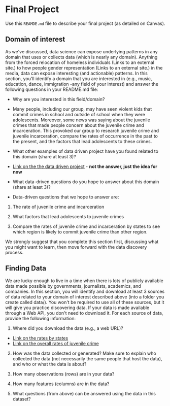 # Final Project
Use this `REAMDE.md` file to describe your final project (as detailed on Canvas).

## Domain of interest
As we've discussed, data science can expose underlying patterns in any domain that uses or collects data (which is nearly any domain). Anything from the forced relocation of homeless individuals (Links to an external site.) to how people gender representation (Links to an external site.) in the media, data can expose interesting (and actionable) patterns. In this section, you'll identify a domain that you are interested in (e.g., music, education, dance, immigration -any field of your interest) and answer the following questions in your README.md file:

- Why are you interested in this field/domain?
 -	Many people, including our group, may have seen violent kids that commit crimes in school and outside of school when they were adolescents. Moreover, some news was saying about the juvenile crimes that made people concern about the juvenile crime and incarceration. This provoked our group to research juvenile crime and juvenile incarceration, compare the rates of occurrence in the past to the present, and the factors that lead adolescents to these crimes.

- What other examples of data driven project have you found related to this domain (share at least 3)?
 - [Link on the the data driven project](https://ojjdp.ojp.gov/library/publications/juvenile-justice-model-data-project-final-technical-report) - **not the answer, just the idea for now**

- What data-driven questions do you hope to answer about this domain (share at least 3)?
 - Data-driven questions that we hope to answer are:
  1. The rate of juvenile crime and incarceration

  2. What factors that lead adolescents to juvenile crimes

  3. Compare the rates of juvenile crime and incarceration by states to see which region is likely to commit juvenile crime than other region.

We strongly suggest that you complete this section first, discussing what you might want to learn, then move forward with the data discovery process.

## Finding Data
We are lucky enough to live in a time when there is lots of publicly available data made possible by governments, journalists, academics, and companies. In this section, you will identify and download at least 3 sources of data related to your domain of interest described above (into a folder you create called data/). You won't be required to use all of these sources, but it will give you practice discovering data. If your data is made available through a Web API, you don't need to download it. For each source of data, provide the following information:

1. Where did you download the data (e.g., a web URL)?
-	[Link on the rates by states](https://www.aclu.org/issues/juvenile-justice/youth-incarceration/americas-addiction-juvenile-incarceration-state-state)
- [Link on the overall rates of juvenile crime](https://www.ojjdp.gov/ojstatbb/crime/faqs.asp#3)
2. How was the data collected or generated? Make sure to explain who collected the data (not necessarily the same people that host the data), and who or what the data is about?

3. How many observations (rows) are in your data?

4. How many features (columns) are in the data?

5. What questions (from above) can be answered using the data in this dataset?
